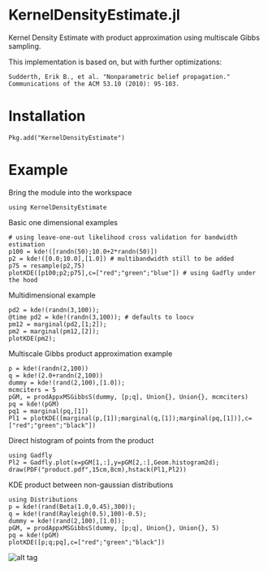 # KernelDensityEstimate.jl
Kernel Density Estimate with product approximation using multiscale Gibbs sampling.

This implementation is based on, but with further optimizations:

    Sudderth, Erik B., et al. "Nonparametric belief propagation." Communications of the ACM 53.10 (2010): 95-103.

Installation
============

    Pkg.add("KernelDensityEstimate")

Example
=======

Bring the module into the workspace

    using KernelDensityEstimate

Basic one dimensional examples

    # using leave-one-out likelihood cross validation for bandwidth estimation
    p100 = kde!([randn(50);10.0+2*randn(50)])
    p2 = kde!([0.0;10.0],[1.0]) # multibandwidth still to be added
    p75 = resample(p2,75)
    plotKDE([p100;p2;p75],c=["red";"green";"blue"]) # using Gadfly under the hood

Multidimensional example

    pd2 = kde!(randn(3,100));
    @time pd2 = kde!(randn(3,100)); # defaults to loocv
    pm12 = marginal(pd2,[1;2]);
    pm2 = marginal(pm12,[2]);
    plotKDE(pm2);

Multiscale Gibbs product approximation example

    p = kde!(randn(2,100))
    q = kde!(2.0+randn(2,100))
    dummy = kde!(rand(2,100),[1.0]);
    mcmciters = 5
    pGM, = prodAppxMSGibbsS(dummy, [p;q], Union{}, Union{}, mcmciters)
    pq = kde!(pGM)
    pq1 = marginal(pq,[1])
    Pl1 = plotKDE([marginal(p,[1]);marginal(q,[1]);marginal(pq,[1])],c=["red";"green";"black"])

Direct histogram of points from the product

    using Gadfly
    Pl2 = Gadfly.plot(x=pGM[1,:],y=pGM[2,:],Geom.histogram2d);
    draw(PDF("product.pdf",15cm,8cm),hstack(Pl1,Pl2))

KDE product between non-gaussian distributions

    using Distributions
    p = kde!(rand(Beta(1.0,0.45),300));
    q = kde!(rand(Rayleigh(0.5),100)-0.5);
    dummy = kde!(rand(2,100),[1.0]);
    pGM, = prodAppxMSGibbsS(dummy, [p;q], Union{}, Union{}, 5)
    pq = kde!(pGM)
    plotKDE([p;q;pq],c=["red";"green";"black"])

![alt tag](https://raw.githubusercontent.com/dehann/KernelDensityEstimate.jl/master/test/RayleighBetaProduct.png)
